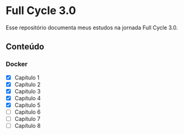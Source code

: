 # Full Cycle 3.0

Esse repositório documenta meus estudos na jornada Full Cycle 3.0.

## Conteúdo

### Docker

- [x] Capítulo 1
- [x] Capítulo 2
- [x] Capítulo 3
- [x] Capítulo 4
- [x] Capítulo 5
- [ ] Capítulo 6
- [ ] Capítulo 7
- [ ] Capítulo 8

